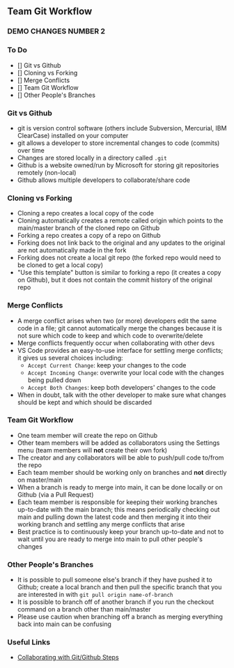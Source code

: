 ## Team Git Workflow

### DEMO CHANGES NUMBER 2

### To Do
- [] Git vs Github
- [] Cloning vs Forking
- [] Merge Conflicts
- [] Team Git Workflow
- [] Other People's Branches

### Git vs Github
* git is version control software (others include Subversion, Mercurial, IBM ClearCase) installed on your computer
* git allows a developer to store incremental changes to code (commits) over time
* Changes are stored locally in a directory called `.git`
* Github is a website owned/run by Microsoft for storing git repositories remotely (non-local)
* Github allows multiple developers to collaborate/share code

### Cloning vs Forking
* Cloning a repo creates a local copy of the code
* Cloning automatically creates a remote called origin which points to the main/master branch of the cloned repo on Github
* Forking a repo creates a copy of a repo on Github
* Forking does not link back to the original and any updates to the original are not automatically made in the fork
* Forking does not create a local git repo (the forked repo would need to be cloned to get a local copy)
* "Use this template" button is similar to forking a repo (it creates a copy on Github), but it does not contain the commit history of the original repo

### Merge Conflicts
* A merge conflict arises when two (or more) developers edit the same code in a file; git cannot automatically merge the changes because it is not sure which code to keep and which code to overwrite/delete
* Merge conflicts frequently occur when collaborating with other devs
* VS Code provides an easy-to-use interface for settling merge conflicts; it gives us several choices including:
  * `Accept Current Change`: keep your changes to the code
  * `Accept Incoming Change`: overwrite your local code with the changes being pulled down
  * `Accept Both Changes`: keep both developers' changes to the code
* When in doubt, talk with the other developer to make sure what changes should be kept and which should be discarded

### Team Git Workflow
* One team member will create the repo on Github
* Other team members will be added as collaborators using the Settings menu (team members will **not** create their own fork)
* The creator and any collaborators will be able to push/pull code to/from the repo
* Each team member should be working only on branches and **not** directly on master/main
* When a branch is ready to merge into main, it can be done locally or on Github (via a Pull Request)
* Each team member is responsible for keeping their working branches up-to-date with the main branch; this means periodically checking out main and pulling down the latest code and then merging it into their working branch and settling any merge conflicts that arise
* Best practice is to continuously keep your branch up-to-date and not to wait until you are ready to merge into main to pull other people's changes

### Other People's Branches
* It is possible to pull someone else's branch if they have pushed it to Github; create a local branch and then pull the specific branch that you are interested in with `git pull origin name-of-branch`
* It is possible to branch off of another branch if you run the checkout command on a branch other than main/master
* Please use caution when branching off a branch as merging everything back into main can be confusing

### Useful Links
* [Collaborating with Git/Github Steps](https://gist.github.com/andydlindsay/c0dd09a93d603b64a6fec7addd3a92e5)
